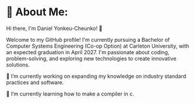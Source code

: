 # 👋 About Me:
Hi there, I'm Daniel Yonkeu-Cheunko! 👋

Welcome to my GitHub profile! I'm currently pursuing a Bachelor of Computer Systems Engineering (Co-op Option) at Carleton University, with an expected graduation in April 2027. I'm passionate about coding, problem-solving, and exploring new technologies to create innovative solutions.

🔭 I’m currently working on expanding my knowledge on industry standard practices and software.

🌱 I’m currently learning how to make a compiler in c.

<!--
**danielyonkeucheunko/danielyonkeucheunko** is a ✨ _special_ ✨ repository because its `README.md` (this file) appears on your GitHub profile.

Here are some ideas to get you started:

- 🔭 I’m currently working on ...
- 🌱 I’m currently learning ...
- 👯 I’m looking to collaborate on ...
- 🤔 I’m looking for help with ...
- 💬 Ask me about ...
- 📫 How to reach me: ...
- 😄 Pronouns: ...
- ⚡ Fun fact: ...
-->
